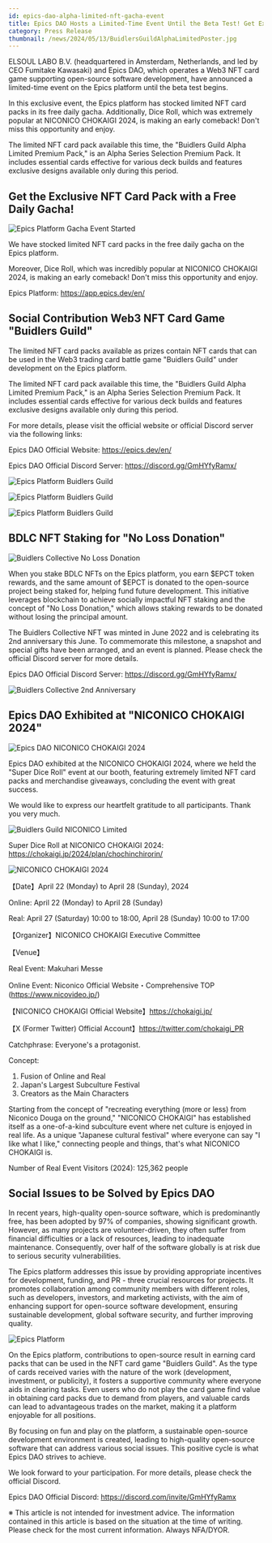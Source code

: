```yaml
---
id: epics-dao-alpha-limited-nft-gacha-event
title: Epics DAO Hosts a Limited-Time Event Until the Beta Test! Get Exclusive NFT Card Packs with a Free Daily Gacha!
category: Press Release
thumbnail: /news/2024/05/13/BuidlersGuildAlphaLimitedPoster.jpg
---
```


ELSOUL LABO B.V. (headquartered in Amsterdam, Netherlands, and led by CEO
Fumitake Kawasaki) and Epics DAO, which operates a Web3 NFT card game supporting
open-source software development, have announced a limited-time event on the
Epics platform until the beta test begins.

In this exclusive event, the Epics platform has stocked limited NFT card packs
in its free daily gacha. Additionally, Dice Roll, which was extremely popular at
NICONICO CHOKAIGI 2024, is making an early comeback! Don't miss this opportunity
and enjoy.

The limited NFT card pack available this time, the "Buidlers Guild Alpha Limited
Premium Pack," is an Alpha Series Selection Premium Pack. It includes essential
cards effective for various deck builds and features exclusive designs available
only during this period.

## Get the Exclusive NFT Card Pack with a Free Daily Gacha!

![Epics Platform Gacha Event Started](/news/2024/05/13/DailyGachaEventStartEN.jpg)

We have stocked limited NFT card packs in the free daily gacha on the Epics
platform.

Moreover, Dice Roll, which was incredibly popular at NICONICO CHOKAIGI 2024, is
making an early comeback! Don't miss this opportunity and enjoy.

Epics Platform: https://app.epics.dev/en/

## Social Contribution Web3 NFT Card Game "Buidlers Guild"

The limited NFT card packs available as prizes contain NFT cards that can be
used in the Web3 trading card battle game "Buidlers Guild" under development on
the Epics platform.

The limited NFT card pack available this time, the "Buidlers Guild Alpha Limited
Premium Pack," is an Alpha Series Selection Premium Pack. It includes essential
cards effective for various deck builds and features exclusive designs available
only during this period.

For more details, please visit the official website or official Discord server
via the following links:

Epics DAO Official Website: https://epics.dev/en/

Epics DAO Official Discord Server: https://discord.gg/GmHYfyRamx/

![Epics Platform Buidlers Guild](/news/2024/04/19/BuidlersGuildFeaturedCardsInAlphaInvestorEN.jpg)

![Epics Platform Buidlers Guild](/news/2024/04/19/BuidlersGuildFeaturedCardsInAlphaDevEN.jpg)

![Epics Platform Buidlers Guild](/news/2024/04/19/BuidlersGuildFeaturedCardsInAlphaDegenEN.jpg)

## BDLC NFT Staking for "No Loss Donation"

![Buidlers Collective No Loss Donation](/news/2024/05/13/NoLossDonationStakingMechanismEN.jpg)

When you stake BDLC NFTs on the Epics platform, you earn $EPCT token rewards,
and the same amount of $EPCT is donated to the open-source project being staked
for, helping fund future development. This initiative leverages blockchain to
achieve socially impactful NFT staking and the concept of "No Loss Donation,"
which allows staking rewards to be donated without losing the principal amount.

The Buidlers Collective NFT was minted in June 2022 and is celebrating its 2nd
anniversary this June. To commemorate this milestone, a snapshot and special
gifts have been arranged, and an event is planned. Please check the official
Discord server for more details.

Epics DAO Official Discord Server: https://discord.gg/GmHYfyRamx/

![Buidlers Collective 2nd Anniversary](/news/2024/05/13/BuidlersCollective2ndAnniversary20246.jpg)

## Epics DAO Exhibited at "NICONICO CHOKAIGI 2024"

![Epics DAO NICONICO CHOKAIGI 2024](/news/2024/05/04/ThankYouForNicoNicoChokaigi2024EN.jpg)

Epics DAO exhibited at the NICONICO CHOKAIGI 2024, where we held the "Super Dice
Roll" event at our booth, featuring extremely limited NFT card packs and
merchandise giveaways, concluding the event with great success.

We would like to express our heartfelt gratitude to all participants. Thank you
very much.

![Buidlers Guild NICONICO Limited](/news/2024/05/13/ThankYouNICONICOCHOKAIGIEN.jpg)

Super Dice Roll at NICONICO CHOKAIGI 2024:
https://chokaigi.jp/2024/plan/chochinchirorin/

![NICONICO CHOKAIGI 2024](/news/2024/04/23/NicoCho2024Key.jpg)

【Date】April 22 (Monday) to April 28 (Sunday), 2024

Online: April 22 (Monday) to April 28 (Sunday)

Real: April 27 (Saturday) 10:00 to 18:00, April 28 (Sunday) 10:00 to 17:00

【Organizer】NICONICO CHOKAIGI Executive Committee

【Venue】

Real Event: Makuhari Messe

Online Event: Niconico Official Website・Comprehensive TOP
(https://www.nicovideo.jp/)

【NICONICO CHOKAIGI Official Website】https://chokaigi.jp/

【X (Former Twitter) Official Account】https://twitter.com/chokaigi_PR

Catchphrase: Everyone's a protagonist.

Concept:

1. Fusion of Online and Real
2. Japan's Largest Subculture Festival
3. Creators as the Main Characters

Starting from the concept of "recreating everything (more or less) from Niconico
Douga on the ground," "NICONICO CHOKAIGI" has established itself as a
one-of-a-kind subculture event where net culture is enjoyed in real life. As a
unique "Japanese cultural festival" where everyone can say "I like what I like,"
connecting people and things, that's what NICONICO CHOKAIGI is.

Number of Real Event Visitors (2024): 125,362 people

## Social Issues to be Solved by Epics DAO

In recent years, high-quality open-source software, which is predominantly free,
has been adopted by 97% of companies, showing significant growth. However, as
many projects are volunteer-driven, they often suffer from financial
difficulties or a lack of resources, leading to inadequate maintenance.
Consequently, over half of the software globally is at risk due to serious
security vulnerabilities.

The Epics platform addresses this issue by providing appropriate incentives for
development, funding, and PR - three crucial resources for projects. It promotes
collaboration among community members with different roles, such as developers,
investors, and marketing activists, with the aim of enhancing support for
open-source software development, ensuring sustainable development, global
software security, and further improving quality.

![Epics Platform](/news/2024/03/12/EpicsPlatformEN.jpg)

On the Epics platform, contributions to open-source result in earning card packs
that can be used in the NFT card game "Buidlers Guild". As the type of cards
received varies with the nature of the work (development, investment, or
publicity), it fosters a supportive community where everyone aids in clearing
tasks. Even users who do not play the card game find value in obtaining card
packs due to demand from players, and valuable cards can lead to advantageous
trades on the market, making it a platform enjoyable for all positions.

By focusing on fun and play on the platform, a sustainable open-source
development environment is created, leading to high-quality open-source software
that can address various social issues. This positive cycle is what Epics DAO
strives to achieve.

We look forward to your participation. For more details, please check the
official Discord.

Epics DAO Official Discord: https://discord.com/invite/GmHYfyRamx

※ This article is not intended for investment advice. The information contained
in this article is based on the situation at the time of writing. Please check
for the most current information. Always NFA/DYOR.
